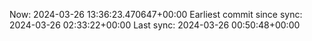 Now: 2024-03-26 13:36:23.470647+00:00 Earliest commit since sync: 2024-03-26 02:33:22+00:00 Last sync: 2024-03-26 00:50:48+00:00
